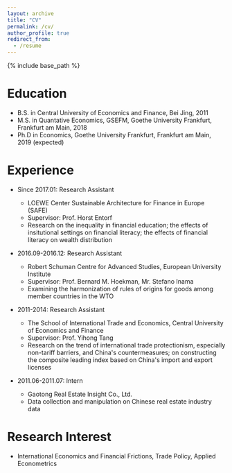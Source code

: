 ```yaml
---
layout: archive
title: "CV"
permalink: /cv/
author_profile: true
redirect_from:
  - /resume
---
```


{% include base_path %}

Education
======
* B.S. in Central University of Economics and Finance, Bei Jing, 2011
* M.S. in Quantative Economics, GSEFM, Goethe University Frankfurt, Frankfurt am Main, 2018
* Ph.D in Economics, Goethe University Frankfurt, Frankfurt am Main, 2019 (expected)

Experience
======
* Since 2017.01: Research Assistant
  * LOEWE Center Sustainable Architecture for Finance in Europe (SAFE) 
  * Supervisor: Prof. Horst Entorf
  * Research on the inequality in financial education; the effects of insitutional settings on financial literacy; the effects of financial literacy on wealth distribution  

* 2016.09-2016.12: Research Assistant 
  * Robert Schuman Centre for Advanced Studies, European University Institute
  * Supervisor: Prof. Bernard M. Hoekman, Mr. Stefano Inama 
  * Examining the harmonization of rules of origins for goods among member countries in the WTO
  
* 2011-2014: Research Assistant
  * The School of International Trade and Economics, Central University of Economics and Finance
  * Supervisor: Prof. Yihong Tang
  * Research on the trend of international trade protectionism, especially non-tariff barriers, and China's countermeasures; on constructing the composite leading index based on China's import and export licenses
  
* 2011.06-2011.07: Intern
  * Gaotong Real Estate Insight Co., Ltd.
  * Data collection and manipulation on Chinese real estate industry data
  
Research Interest
======
* International Economics and Financial Frictions, Trade Policy, Applied Econometrics



